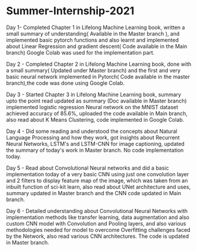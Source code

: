 # Summer-Internship-2021
Day 1- Completed Chapter 1 in Lifelong Machine Learning book, written a small summary of understanding( Available in the Master branch ), and implemented basic pytorch functions and also learnt and implemented about Linear Regression and gradient descent( Code available in the Main branch) Google Colab was used for the implementation part.

Day 2 - Completed Chapter 2 in Lifelong Machine Learning book, done with a small summary( Updated under Master branch) and the first and very basic neural network implemented in Pytorch( Code available in the master branch),the code was done using Google Colab.

Day 3 - Started Chapter 3 in Lifelong Machine Learning book, summary upto the point read updated as summary (Doc available in Master branch) implemented logistic regression Neural network on the MNIST dataset achieved accuracy of 85.6%, uploaded the code available in Main branch, also read about K Means Clustering, code implemented in Google Colab.

Day 4 - Did some reading and understood the concepts about Natural Language Processing and how they work, got insights about Recurrent Neural Networks, LSTM's and LSTM-CNN for image captioning, updated the summary of today's work in Master branch. No code implementation today.

Day 5 - Read about Convolutional Neural networks and did a basic implementation today of a very basic CNN using just one convolution layer and 2 filters to display feature map of the image, which was taken from an inbuilt function of sci-kit learn, also read about UNet architecture and uses, summary updated in Master branch and the CNN code updated in Main branch.

Day 6 - Detailed understanding about Convolutional Neural Networks with implementation methods like transfer learning, data augmentation and also custom CNN model with Convolution and Pooling layers, and also various methodologies needed for model to overcome Overfitting challenges faced by the Network, also read various CNN architectures. The code is updated in Master branch.
